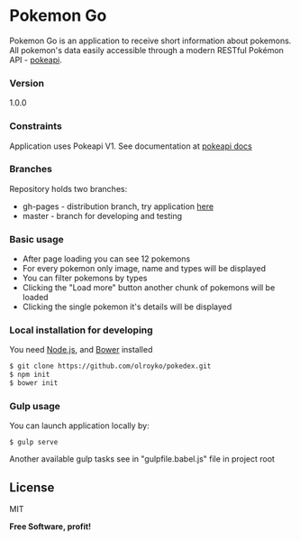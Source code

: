 # Pokemon Go

Pokemon Go is an application to receive short information about pokemons. All pokemon's data  easily accessible through a modern RESTful Pokémon API - [pokeapi]. 

### Version
1.0.0

### Constraints 
Application uses Pokeapi V1. See documentation at [pokeapi docs]

### Branches
Repository holds two branches:
- gh-pages - distribution branch, try application [here]
- master - branch for developing and testing

### Basic usage

  - After page loading you can see 12 pokemons
  - For every pokemon only image, name and types will be displayed
  - You can filter pokemons by types
  - Clicking the "Load more" button another chunk of pokemons will be loaded
  - Clicking the single pokemon it's details will be displayed

### Local installation for developing
You need [Node.js], and [Bower] installed
```sh
$ git clone https://github.com/olroyko/pokedex.git
$ npm init
$ bower init
```

### Gulp usage 
You can launch application locally by:
```
$ gulp serve
```
Another available gulp tasks see in "gulpfile.babel.js" file in project root

License
----

MIT

**Free Software, profit!**

[//]: # (These are reference links used in the body of this note and get stripped out when the markdown processor does its job. There is no need to format nicely because it shouldn't be seen. Thanks SO - http://stackoverflow.com/questions/4823468/store-comments-in-markdown-syntax)


   [pokeapi]: <http://pokeapi.co/>
   [Node.js]: <http://nodejs.org>
   [Bower]: <http://bower.io/>
   [pokeapi docs]: <http://pokeapi.co/docsv1/>
   [here]:<http://olroyko.github.io/pokedex>

